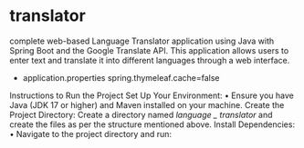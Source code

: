 # translator
complete web-based Language Translator application using Java with Spring Boot and the Google Translate API. This application allows users to enter text and translate it into different languages through a web interface.

* application.properties
     spring.thymeleaf.cache=false


  

Instructions to Run the Project
Set Up Your Environment:
• Ensure you have Java (JDK 17 or higher) and Maven installed on your
machine.
Create the Project Directory:
Create a directory named *language _ translator* and create the files
as per the structure mentioned above.
Install Dependencies:
• Navigate to the project directory and run:
